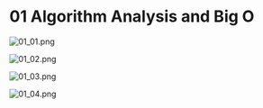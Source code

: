 # 01 Algorithm Analysis and Big O

![01_01.png](https://github.com/leehaesung/Python_for_Algorithms_Data_Structures/blob/master/01_Algorithm_Analysis_and_BigO/00_Keynotes/01_01.png)

![01_02.png](https://github.com/leehaesung/Python_for_Algorithms_Data_Structures/blob/master/01_Algorithm_Analysis_and_BigO/00_Keynotes/01_02.png)

![01_03.png](https://github.com/leehaesung/Python_for_Algorithms_Data_Structures/blob/master/01_Algorithm_Analysis_and_BigO/00_Keynotes/01_03.png)

![01_04.png](https://github.com/leehaesung/Python_for_Algorithms_Data_Structures/blob/master/01_Algorithm_Analysis_and_BigO/00_Keynotes/01_04.png)
